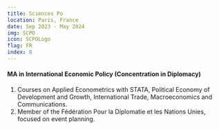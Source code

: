 ```yaml
---
title: Sciences Po
location: Paris, France
date: Sep 2023 - May 2024
img: SCPO
icon: SCPOLogo
flag: FR
index: 8
---
```


<h4 class="text-left text-[clamp(1.3rem,3vw,1.45rem)] text-black">MA in International Economic Policy (Concentration in Diplomacy)</h4>

<ol class="list-[circle]">
    <li class="ml-5 prose">
        Courses on Applied Econometrics with STATA, Political Economy of Development and Growth, International Trade, Macroeconomics and Communications.
    </li>
    <li class="ml-5 prose">
        Member of the Fédération Pour la Diplomatie et les Nations Unies, focused on event planning.
    </li>
</ol>
